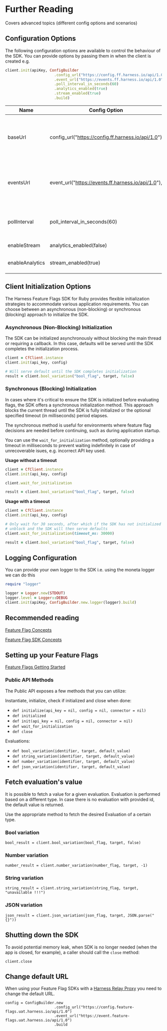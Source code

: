 # Further Reading

Covers advanced topics (different config options and scenarios)

## Configuration Options
The following configuration options are available to control the behaviour of the SDK.
You can provide options by passing them in when the client is created e.g.

```ruby
client.init(apiKey, ConfigBuilder
                      .config_url("https://config.ff.harness.io/api/1.0")
                      .event_url("https://events.ff.harness.io/api/1.0")
                      .poll_interval_in_seconds(60)
                      .analytics_enabled(true)
                      .stream_enabled(true)
                      .build)
```

| Name            | Config Option                                      | Description                                                                                                                                      | default                              |
|-----------------|----------------------------------------------------|--------------------------------------------------------------------------------------------------------------------------------------------------|--------------------------------------|
| baseUrl         | config_url("https://config.ff.harness.io/api/1.0") | the URL used to fetch feature flag evaluations. You should change this when using the Feature Flag proxy to http://localhost:7000                | https://config.ff.harness.io/api/1.0 |
| eventsUrl       | event_url("https://events.ff.harness.io/api/1.0"), | the URL used to post metrics data to the feature flag service. You should change this when using the Feature Flag proxy to http://localhost:7000 | https://events.ff.harness.io/api/1.0 |
| pollInterval    | poll_interval_in_seconds(60)                       | when running in stream mode, the interval in seconds that we poll for changes.                                                                   | 60                                   |
| enableStream    | analytics_enabled(false)                           | Enable streaming mode.                                                                                                                           | true                                 |
| enableAnalytics | stream_enabled(true)                               | Enable analytics.  Metrics data is posted every 60s                                                                                              | true                                 |

## Client Initialization Options
The Harness Feature Flags SDK for Ruby provides flexible initialization strategies to accommodate various application requirements. You can choose between an asynchronous (non-blocking) or synchronous (blocking) approach to initialize the SDK.

### Asynchronous (Non-Blocking) Initialization
The SDK can be initialized asynchronously without blocking the main thread or requiring a callback. In this case, defaults will be served until the SDK completes the initialization process.

```ruby
client = CfClient.instance
client.init(api_key, config)

# Will serve default until the SDK completes initialization
result = client.bool_variation("bool_flag", target, false)
```

### Synchronous (Blocking) Initialization

In cases where it's critical to ensure the SDK is initialized before evaluating flags, the SDK offers a synchronous initialization method. This approach blocks the current thread until the SDK is fully initialized or the optional specified timeout (in milliseconds) period elapses.

The synchronous method is useful for environments where feature flag decisions are needed before continuing, such as during application startup.

You can use the `wait_for_initialization` method, optionally providing a timeout in milliseconds to prevent waiting indefinitely in case of unrecoverable isues, e.g. incorrect API key used.

**Usage without a timeout**

```ruby
client = CfClient.instance
client.init(api_key, config)

client.wait_for_initialization

result = client.bool_variation("bool_flag", target, false)
```

**Usage with a timeout**

```ruby
client = CfClient.instance
client.init(api_key, config)

# Only wait for 30 seconds, after which if the SDK has not initialized the call will
# unblock and the SDK will then serve defaults
client.wait_for_initialization(timeout_ms: 30000)

result = client.bool_variation("bool_flag", target, false)
```

## Logging Configuration
You can provide your own logger to the SDK i.e. using the moneta logger we can do this

```ruby
require "logger"

logger = Logger.new(STDOUT)
logger.level = Logger::DEBUG
client.init(apiKey, ConfigBuilder.new.logger(logger).build)
```


## Recommended reading

[Feature Flag Concepts](https://ngdocs.harness.io/article/7n9433hkc0-cf-feature-flag-overview)

[Feature Flag SDK Concepts](https://ngdocs.harness.io/article/rvqprvbq8f-client-side-and-server-side-sdks)

## Setting up your Feature Flags

[Feature Flags Getting Started](https://ngdocs.harness.io/article/0a2u2ppp8s-getting-started-with-feature-flags)

### Public API Methods ###

The Public API exposes a few methods that you can utilize:

Instantiate, initialize, check if initialized and close when done:

* `def initialize(api_key = nil, config = nil, connector = nil)`
* `def initialized`
* `def init(api_key = nil, config = nil, connector = nil)`
* `def wait_for_initialization`
* `def close`

Evaluations:

* `def bool_variation(identifier, target, default_value)`
* `def string_variation(identifier, target, default_value)`
* `def number_variation(identifier, target, default_value)`
* `def json_variation(identifier, target, default_value)`

## Fetch evaluation's value

It is possible to fetch a value for a given evaluation. Evaluation is performed based on a different type. In case there
is no evaluation with provided id, the default value is returned.

Use the appropriate method to fetch the desired Evaluation of a certain type.

### Bool variation

```
bool_result = client.bool_variation(bool_flag, target, false)  
```

### Number variation

```
number_result = client.number_variation(number_flag, target, -1)  
```

### String variation

```
string_result = client.string_variation(string_flag, target, "unavailable !!!")  
```

### JSON variation

```
json_result = client.json_variation(json_flag, target, JSON.parse("{}"))
```

## Shutting down the SDK

To avoid potential memory leak, when SDK is no longer needed
(when the app is closed, for example), a caller should call the `close` method:

```
client.close
```

## Change default URL

When using your Feature Flag SDKs with a [Harness Relay Proxy](https://ngdocs.harness.io/article/q0kvq8nd2o-relay-proxy) you need to change the default URL.


```
config = ConfigBuilder.new
                      .config_url("https://config.feature-flags.uat.harness.io/api/1.0")
                      .event_url("https://event.feature-flags.uat.harness.io/api/1.0")
                      .build
```


